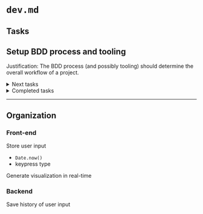 # `dev.md`

## Tasks

## Setup BDD process and tooling

Justification: The BDD process (and possibly tooling) should determine the overall workflow of a project.

<details>

<summary>Next tasks</summary>

### Fullpage color gradient visulization

[🍅 albatross/issues/22](https://github.com/Yukino-Ai/albatross/issues/22)

---

Justification: This is a good test feature that is arguably visually appealing while still being functional.

---

Single component with script:

```
On keypress:
    Randomly change background color;
    Save (`Date.now()`, `key`) to `signal`;
```

</details>

<details>
<summary>Completed tasks</summary>

### Time tracking for user inputs

Figure out how to track time of user inputs

Answer: Track only `Date.now()` times; probably only send back time differences to backend

### Setup volta to use Angular 12

Why?:

`npx` could lead to a slow workflow in general

</details>

---

## Organization

### Front-end

Store user input

- `Date.now()`
- keypress type

Generate visualization in real-time

### Backend

Save history of user input

